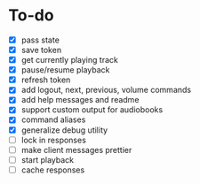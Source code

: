 # To-do

- [x] pass state
- [x] save token
- [x] get currently playing track
- [x] pause/resume playback
- [x] refresh token
- [x] add logout, next, previous, volume commands
- [x] add help messages and readme
- [x] support custom output for audiobooks
- [x] command aliases
- [x] generalize debug utility
- [ ] lock in responses
- [ ] make client messages prettier
- [ ] start playback
- [ ] cache responses